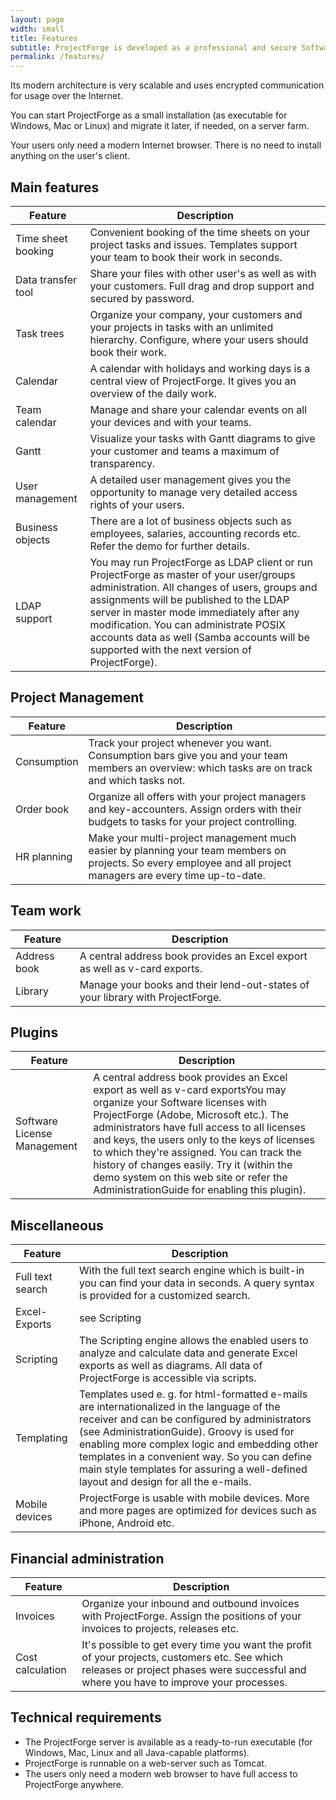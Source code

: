 ```yaml
---
layout: page
width: small
title: Features
subtitle: ProjectForge is developed as a professional and secure Software. A lot of features make your project management and daily work much easier!
permalink: /features/
---
```


Its modern architecture is very scalable and uses encrypted communication for usage over the Internet.

You can start ProjectForge as a small installation (as executable for Windows, Mac or Linux) and migrate it later, if needed, on a server farm.

Your users only need a modern Internet browser. There is no need to install anything on the user's client.

## Main features

<table>
   <thead>
      <tr>
         <th>Feature</th>
         <th>Description</th>
      </tr>
   </thead>
   <tbody>
      <tr>
         <td>Time sheet booking</td>
         <td>Convenient booking of the time sheets on your project tasks and issues. Templates support your team to book their work in seconds.</td>
      </tr>
      <tr>
         <td>Data transfer tool</td>
         <td>Share your files with other user's as well as with your customers. Full drag and drop support and secured by password.</td>
      </tr>
      <tr>
         <td>Task trees</td>
         <td>Organize your company, your customers and your projects in tasks with an unlimited hierarchy. Configure, where your users should book their work.</td>
      </tr>
      <tr>
         <td>Calendar</td>
         <td>A calendar with holidays and working days is a central view of ProjectForge. It gives you an overview of the daily work.</td>
      </tr>
      <tr>
         <td>Team calendar</td>
         <td>Manage and share your calendar events on all your devices and with your teams.</td>
      </tr>
      <tr>
         <td>Gantt</td>
         <td>Visualize your tasks with Gantt diagrams to give your customer and teams a maximum of transparency.</td>
      </tr>
      <tr>
         <td>User management</td>
         <td>A detailed user management gives you the opportunity to manage very detailed access rights of your users.</td>
      </tr>
      <tr>
         <td>Business objects</td>
         <td>There are a lot of business objects such as employees, salaries, accounting records etc. Refer the demo for further details.</td>
      </tr>
      <tr>
         <td>LDAP support</td>
         <td>You may run ProjectForge as LDAP client or run ProjectForge as master of your user/groups administration. All changes of users, groups and assignments will be published to the LDAP server in master mode immediately after any modification. You can administrate POSIX accounts data as well (Samba accounts will be supported with the next version of ProjectForge).</td>
      </tr>
   </tbody>
</table>

## Project Management

<table>
   <thead>
      <tr>
         <th>Feature</th>
         <th>Description</th>
      </tr>
   </thead>
   <tbody>
      <tr>
         <td>Consumption</td>
         <td>Track your project whenever you want. Consumption bars give you and your team members an overview: which tasks are on track and which tasks not.</td>
      </tr>
      <tr>
         <td>Order book</td>
         <td>Organize all offers with your project managers and key-accounters. Assign orders with their budgets to tasks for your project controlling.</td>
      </tr>
      <tr>
         <td>HR planning</td>
         <td>Make your multi-project management much easier by planning your team members on projects. So every employee and all project managers are every time up-to-date.</td>
      </tr>
   </tbody>
</table>

## Team work

<table>
   <thead>
      <tr>
         <th>Feature</th>
         <th>Description</th>
      </tr>
   </thead>
   <tbody>
      <tr>
         <td>Address book</td>
         <td>A central address book provides an Excel export as well as v-card exports.</td>
      </tr>
      <tr>
         <td>Library</td>
         <td>Manage your books and their lend-out-states of your library with ProjectForge.</td>
      </tr>
   </tbody>
</table>

## Plugins

<table>
   <thead>
      <tr>
         <th>Feature</th>
         <th>Description</th>
      </tr>
   </thead>
   <tbody>
      <tr>
         <td>Software License Management</td>
         <td>A central address book provides an Excel export as well as v-card exportsYou may organize your Software licenses with ProjectForge (Adobe, Microsoft etc.). The administrators have full access to all licenses and keys, the users only to the keys of licenses to which they're assigned. You can track the history of changes easily. Try it (within the demo system on this web site or refer the AdministrationGuide for enabling this plugin).</td>
      </tr>
   </tbody>
</table>

## Miscellaneous

<table>
   <thead>
      <tr>
         <th>Feature</th>
         <th>Description</th>
      </tr>
   </thead>
   <tbody>
      <tr>
         <td>Full text search</td>
         <td>With the full text search engine which is built-in you can find your data in seconds. A query syntax is provided for a customized search.</td>
      </tr>
      <tr>
         <td>Excel-Exports</td>
         <td>see Scripting</td>
      </tr>
      <tr>
         <td>Scripting</td>
         <td>The Scripting engine allows the enabled users to analyze and calculate data and generate Excel exports as well as diagrams. All data of ProjectForge is accessible via scripts.</td>
      </tr>
      <tr>
         <td>Templating</td>
         <td>Templates used e. g. for html-formatted e-mails are internationalized in the language of the receiver and can be configured by administrators (see AdministrationGuide). Groovy is used for enabling more complex logic and embedding other templates in a convenient way. So you can define main style templates for assuring a well-defined layout and design for all the e-mails.</td>
      </tr>
      <tr>
         <td>Mobile devices</td>
         <td>ProjectForge is usable with mobile devices. More and more pages are optimized for devices such as iPhone, Android etc.</td>
      </tr>
   </tbody>
</table>

## Financial administration

<table>
   <thead>
      <tr>
         <th>Feature</th>
         <th>Description</th>
      </tr>
   </thead>
   <tbody>
      <tr>
         <td>Invoices</td>
         <td>Organize your inbound and outbound invoices with ProjectForge. Assign the positions of your invoices to projects, releases etc.</td>
      </tr>
      <tr>
         <td>Cost calculation</td>
         <td>It's possible to get every time you want the profit of your projects, customers etc. See which releases or project phases were successful and where you have to improve your processes.</td>
      </tr>
   </tbody>
</table>

## Technical requirements

- The ProjectForge server is available as a ready-to-run executable (for Windows, Mac, Linux and all Java-capable platforms).
- ProjectForge is runnable on a web-server such as Tomcat.
- The users only need a modern web browser to have full access to ProjectForge anywhere.

